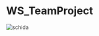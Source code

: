 # WS_TeamProject

![schida](https://github.com/YunSeoHwan/WS_TeamProject/assets/48356954/03e84c71-200c-40e2-9611-3cd38a15fd37)
